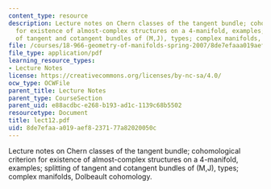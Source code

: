 ```yaml
---
content_type: resource
description: Lecture notes on Chern classes of the tangent bundle; cohomological criterion
  for existence of almost-complex structures on a 4-manifold, examples; splitting
  of tangent and cotangent bundles of (M,J), types; complex manifolds, Dolbeault cohomology.
file: /courses/18-966-geometry-of-manifolds-spring-2007/8de7efaaa019aef8237177a82020050c_lect12.pdf
file_type: application/pdf
learning_resource_types:
- Lecture Notes
license: https://creativecommons.org/licenses/by-nc-sa/4.0/
ocw_type: OCWFile
parent_title: Lecture Notes
parent_type: CourseSection
parent_uid: e88acdbc-e268-b193-ad1c-1139c68b5502
resourcetype: Document
title: lect12.pdf
uid: 8de7efaa-a019-aef8-2371-77a82020050c
---
```

Lecture notes on Chern classes of the tangent bundle; cohomological criterion for existence of almost-complex structures on a 4-manifold, examples; splitting of tangent and cotangent bundles of (M,J), types; complex manifolds, Dolbeault cohomology.